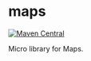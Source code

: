 maps
====

[![Maven Central](https://img.shields.io/maven-central/v/de.mklinger.micro/maps.svg)](http://search.maven.org/#search%7Cgav%7C1%7Cg%3A%22de.mklinger.micro%22%20AND%20a%3A%22maps%22)

Micro library for Maps.
